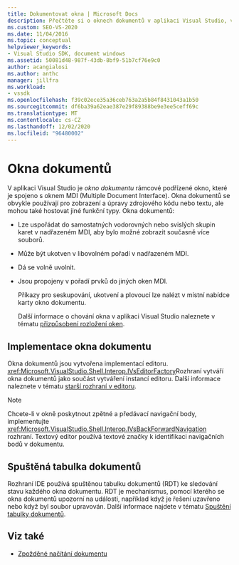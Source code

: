```yaml
---
title: Dokumentovat okna | Microsoft Docs
description: Přečtěte si o oknech dokumentů v aplikaci Visual Studio, včetně způsobu jejich implementace a způsobu, jakým běžící tabulka dokumentů (RDT) sleduje svůj stav.
ms.custom: SEO-VS-2020
ms.date: 11/04/2016
ms.topic: conceptual
helpviewer_keywords:
- Visual Studio SDK, document windows
ms.assetid: 50081d48-987f-43db-8bf9-51b7cf76e9c0
author: acangialosi
ms.author: anthc
manager: jillfra
ms.workload:
- vssdk
ms.openlocfilehash: f39c02ece35a36ceb763a2a5b84f8431043a1b50
ms.sourcegitcommit: df6ba39a62eae387e29f89388be9e3ee5ceff69c
ms.translationtype: MT
ms.contentlocale: cs-CZ
ms.lasthandoff: 12/02/2020
ms.locfileid: "96480002"
---
```

# <a name="document-windows"></a>Okna dokumentů
V aplikaci Visual Studio je *okno dokumentu* rámcové podřízené okno, které je spojeno s oknem MDI (Multiple Document Interface). Okna dokumentů se obvykle používají pro zobrazení a úpravy zdrojového kódu nebo textu, ale mohou také hostovat jiné funkční typy. Okna dokumentů:

- Lze uspořádat do samostatných vodorovných nebo svislých skupin karet v nadřazeném MDI, aby bylo možné zobrazit současně více souborů.

- Může být ukotven v libovolném pořadí v nadřazeném MDI.

- Dá se volně uvolnit.

- Jsou propojeny v pořadí prvků do jiných oken MDI.

  Příkazy pro seskupování, ukotvení a plovoucí lze nalézt v místní nabídce karty okno dokumentu.

  Další informace o chování okna v aplikaci Visual Studio naleznete v tématu [přizpůsobení rozložení oken](../../ide/customizing-window-layouts-in-visual-studio.md).

## <a name="document-window-implementation"></a>Implementace okna dokumentu
 Okna dokumentů jsou vytvořena implementací editoru. <xref:Microsoft.VisualStudio.Shell.Interop.IVsEditorFactory>Rozhraní vytváří okna dokumentů jako součást vytváření instancí editoru. Další informace naleznete v tématu [starší rozhraní v editoru](/previous-versions/visualstudio/visual-studio-2015/extensibility/legacy-interfaces-in-the-editor?preserve-view=true&view=vs-2015).

> [!NOTE]
> Chcete-li v okně poskytnout zpětné a předávací navigační body, implementujte <xref:Microsoft.VisualStudio.Shell.Interop.IVsBackForwardNavigation> rozhraní. Textový editor používá textové značky k identifikaci navigačních bodů v dokumentu.

## <a name="the-running-document-table"></a>Spuštěná tabulka dokumentů
 Rozhraní IDE používá spuštěnou tabulku dokumentů (RDT) ke sledování stavu každého okna dokumentu. RDT je mechanismus, pomocí kterého se okna dokumentů upozorní na události, například když je řešení uzavřeno nebo když byl soubor upravován. Další informace najdete v tématu [Spuštění tabulky dokumentů](../../extensibility/internals/running-document-table.md).

## <a name="see-also"></a>Viz také
- [Zpožděné načítání dokumentu](../../extensibility/internals/delayed-document-loading.md)
